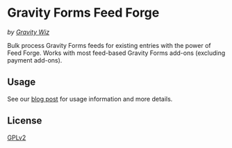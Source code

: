 # Gravity Forms Feed Forge

_by [Gravity Wiz](https://gravitywiz.com)_

Bulk process Gravity Forms feeds for existing entries with the power of Feed Forge. Works with most feed-based Gravity Forms add-ons (excluding payment add-ons).

## Usage

See our [blog post](https://gravitywiz.com/gravity-forms-feed-forge/) for usage information and more details.

## License

[GPLv2](https://www.gnu.org/licenses/old-licenses/gpl-2.0.txt)
